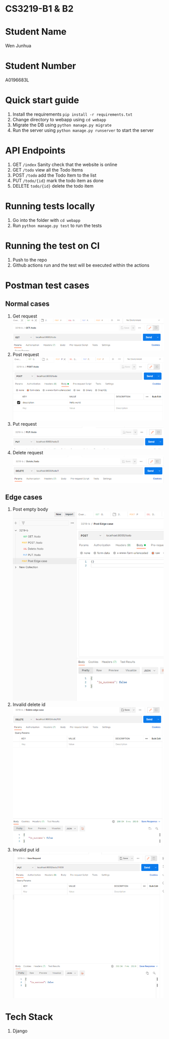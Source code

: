 # CS3219-B1 & B2

# Student Name
Wen Junhua

# Student Number
A0196683L

# Quick start guide
1. Install the requirements `pip install -r requirements.txt`
2. Change directory to webapp using `cd webapp`
3. Migrate the DB using `python manage.py migrate`
4. Run the server using `python manage.py runserver` to start the server

# API Endpoints
1. GET `/index` Sanity check that the website is online
2. GET `/todo` view all the Todo Items
3. POST `/todo` add the Todo Item to the list
4. PUT `/todo/{id}` mark the todo item as done
5. DELETE `todo/{id}` delete the todo item 


# Running tests locally
1. Go into the folder with `cd webapp`
2. Run `python manage.py test` to run the tests

# Running the test on CI
1. Push to the repo
2. Github actions run and the test will be executed within the actions

# Postman test cases

## Normal cases
1. Get request
![Get request](./images/get.png)
2. Post request
![Post request](./images/post.png)
3. Put request
![Puts request](./images/put.png)
4. Delete request
![Delete request](./images/delete.png)

## Edge cases
1. Post empty body
![Puts empty request](./images/empty_post.png)
1. Invalid delete id
![Invalid delete req](./images/invalid_delete.png)
1. Invalid put id
![Invalid put req](./images/invalid_put.png)


# Tech Stack
1. Django
